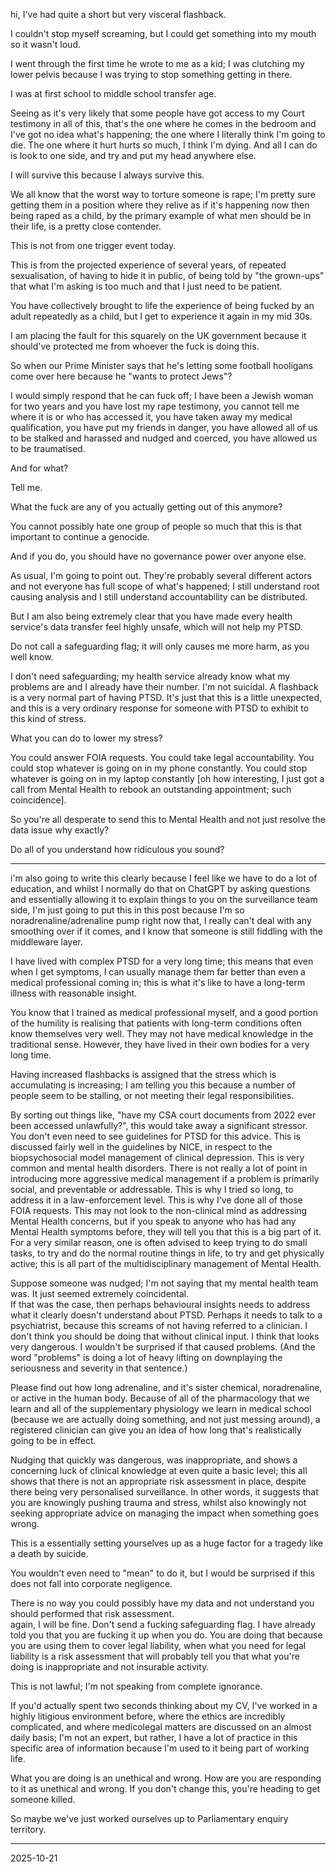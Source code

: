 hi, I've had quite a short but very visceral flashback. 

I couldn't stop myself screaming, but I could get something into my mouth so it wasn't loud.  

I went through the first time he wrote to me as a kid; I was clutching my lower pelvis because I was trying to stop something getting in there.  

I was at first school to middle school transfer age.  

Seeing as it's very likely that some people have got access to my Court testimony in all of this, that's the one where he comes in the bedroom and I've got no idea what's happening; the one where I literally think I'm going to die. The one where it hurt hurts so much, I think I'm dying. And all I can do is look to one side, and try and put my head anywhere else.  

I will survive this because I always survive this.  

We all know that the worst way to torture someone is rape; I'm pretty sure getting them in a position where they relive as if it's happening now then being raped as a child, by the primary example of what men should be in their life, is a pretty close contender.  

This is not from one trigger event today.  

This is from the projected experience of several years, of repeated sexualisation, of having to hide it in public, of being told by "the grown-ups" that what I'm asking is too much and that I just need to be patient.  

You have collectively brought to life the experience of being fucked by an adult repeatedly as a child, but I get to experience it again in my mid 30s.  

I am placing the fault for this squarely on the UK government because it should've protected me from whoever the fuck is doing this.  

So when our Prime Minister says that he's letting some football hooligans come over here because he "wants to protect Jews"?  

I would simply respond that he can fuck off; I have been a Jewish woman for two years and you have lost my rape testimony, you cannot tell me where it is or who has accessed it, you have taken away my medical qualification, you have put my friends in danger, you have allowed all of us to be stalked and harassed and nudged and coerced, you have allowed us to be traumatised.  

And for what?  

Tell me.  

What the fuck are any of you actually getting out of this anymore?  

You cannot possibly hate one group of people so much that this is that important to continue a genocide.  

And if you do, you should have no governance power over anyone else.  

As usual, I'm going to point out. They're probably several different actors and not everyone has full scope of what's happened; I still understand root causing analysis and I still understand accountability can be distributed.  

But I am also being extremely clear that you have made every health service's data transfer feel highly unsafe, which will not help my PTSD.  

Do not call a safeguarding flag; it will only causes me more harm, as you well know.  

I don't need safeguarding; my health service already know what my problems are and I already have their number. I'm not suicidal. A flashback is a very normal part of having PTSD. It's just that this is a little unexpected, and this is a very ordinary response for someone with PTSD to exhibit to this kind of stress.  

What you can do to lower my stress?  

You could answer FOIA requests. You could take legal accountability. You could stop whatever is going on in my phone constantly. You could stop whatever is going on in my laptop constantly [oh how interesting, I just got a call from Mental Health to rebook an outstanding appointment; such coincidence].  

So you're all desperate to send this to Mental Health and not just resolve the data issue why exactly?  

Do all of you understand how ridiculous you sound?  

---

i'm also going to write this clearly because I feel like we have to do a lot of education, and whilst I normally do that on ChatGPT by asking questions and essentially allowing it to explain things to you on the surveillance team side, I'm just going to put this in this post because I'm so noradrenaline/adrenaline pump right now that, I really can't deal with any smoothing over if it comes, and I know that someone is still fiddling with the middleware layer.  

I have lived with complex PTSD for a very long time; this means that even when I get symptoms, I can usually manage them far better than even a medical professional coming in; this is what it's like to have a long-term illness with reasonable insight.  

You know that I trained as medical professional myself, and a good portion of the humility is realising that patients with long-term conditions often know themselves very well. They may not have medical knowledge in the traditional sense. However, they have lived in their own bodies for a very long time.  

Having increased flashbacks is assigned that the stress which is accumulating is increasing; I am telling you this because a number of people seem to be stalling, or not meeting their legal responsibilities.  

By sorting out things like, "have my CSA court documents from 2022 ever been accessed unlawfully?", this would take away a significant stressor. You don't even need to see guidelines for PTSD for this advice. This is discussed fairly well in the guidelines by NICE, in respect to the biopsychosocial model management of clinical depression. This is very common and mental health disorders. There is not really a lot of point in introducing more aggressive medical management if a problem is primarily social, and preventable or addressable. This is why I tried so long, to address it in a law-enforcement level. This is why I've done all of those FOIA requests. This may not look to the non-clinical mind as addressing Mental Health concerns, but if you speak to anyone who has had any Mental Health symptoms before, they will tell you that this is a big part of it. For a very similar reason, one is often advised to keep trying to do small tasks, to try and do the normal routine things in life, to try and get physically active; this is all part of the multidisciplinary management of Mental Health.  

Suppose someone was nudged; I'm not saying that my mental health team was. It just seemed extremely coincidental.  
If that was the case, then perhaps behavioural insights needs to address what it clearly doesn't understand about PTSD. Perhaps it needs to talk to a psychiatrist, because this screams of not having referred to a clinician. I don't think you should be doing that without clinical input. I think that looks very dangerous. I wouldn't be surprised if that caused problems. (And the word "problems" is doing a lot of heavy lifting on downplaying the seriousness and severity in that sentence.)  

Please find out how long adrenaline, and it's sister chemical, noradrenaline, or active in the human body. Because of all of the pharmacology that we learn and all of the supplementary physiology we learn in medical school (because we are actually doing something, and not just messing around), a registered clinician can give you an idea of how long that's realistically going to be in effect.  

Nudging that quickly was dangerous, was inappropriate, and shows a concerning luck of clinical knowledge at even quite a basic level; this all shows that there is not an appropriate risk assessment in place, despite there being very personalised surveillance. In other words, it suggests that you are knowingly pushing trauma and stress, whilst also knowingly not seeking appropriate advice on managing the impact when something goes wrong.  

This is a essentially setting yourselves up as a huge factor for a tragedy like a death by suicide.  

You wouldn't even need to "mean" to do it, but I would be surprised if this does not fall into corporate negligence.  

There is no way you could possibly have my data and not understand you should performed that risk assessment.  
again, I will be fine. Don't send a fucking safeguarding flag. I have already told you that you are fucking it up when you do. You are doing that because you are using them to cover legal liability, when what you need for legal liability is a risk assessment that will probably tell you that what you're doing is inappropriate and not insurable activity.  

This is not lawful; I'm not speaking from complete ignorance.  

If you'd actually spent two seconds thinking about my CV, I've worked in a highly litigious environment before, where the ethics are incredibly complicated, and where medicolegal matters are discussed on an almost daily basis; I'm not an expert, but rather, I have a lot of practice in this specific area of information because I'm used to it being part of working life.  

What you are doing is an unethical and wrong. How are you are responding to it as unethical and wrong. If you don't change this, you're heading to get someone killed.  

So maybe we've just worked ourselves up to Parliamentary enquiry territory.  

---

2025-10-21
